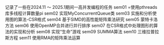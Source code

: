 记录了一些在2024.11 ～ 2025.1期间一高并发编程的任务
sem01 =使用pthreads库多线程计算数量pi
sem02 实现MyConcurrentQueue类
sem03 实施和分析使用图的算法-CSR格式
sem04 基于SIMD的高性能矩阵乘法研究
sem05 蒙特卡洛方法
sem06 使用OpenMP合并进行并行排序
sem07 在CSR格式中处理图形的算法的实现和分析
sem08 实现“生命”游戏
sem09 SUMMA算法
sem10 三维拉普拉斯方程
sem11 使用RMA的矩阵乘法运算
